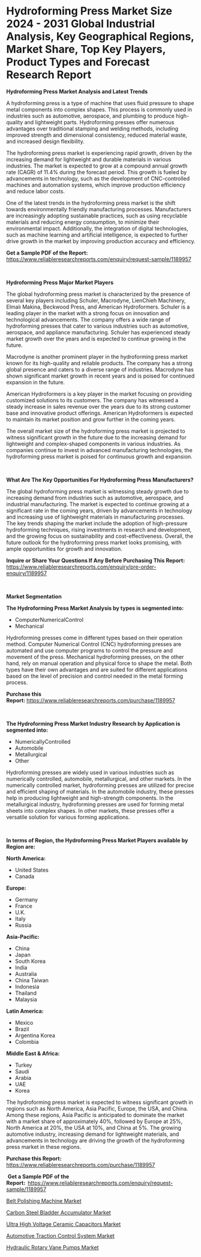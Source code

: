 <p><h1>Hydroforming Press Market Size 2024 - 2031 Global Industrial Analysis, Key Geographical Regions, Market Share, Top Key Players, Product Types and Forecast Research Report</h1></p><p><strong>Hydroforming Press Market Analysis and Latest Trends</strong></p>
<p><p>A hydroforming press is a type of machine that uses fluid pressure to shape metal components into complex shapes. This process is commonly used in industries such as automotive, aerospace, and plumbing to produce high-quality and lightweight parts. Hydroforming presses offer numerous advantages over traditional stamping and welding methods, including improved strength and dimensional consistency, reduced material waste, and increased design flexibility.</p><p>The hydroforming press market is experiencing rapid growth, driven by the increasing demand for lightweight and durable materials in various industries. The market is expected to grow at a compound annual growth rate (CAGR) of 11.4% during the forecast period. This growth is fueled by advancements in technology, such as the development of CNC-controlled machines and automation systems, which improve production efficiency and reduce labor costs.</p><p>One of the latest trends in the hydroforming press market is the shift towards environmentally friendly manufacturing processes. Manufacturers are increasingly adopting sustainable practices, such as using recyclable materials and reducing energy consumption, to minimize their environmental impact. Additionally, the integration of digital technologies, such as machine learning and artificial intelligence, is expected to further drive growth in the market by improving production accuracy and efficiency.</p></p>
<p><strong>Get a Sample PDF of the Report:&nbsp;</strong> <a href="https://www.reliableresearchreports.com/enquiry/request-sample/1189957">https://www.reliableresearchreports.com/enquiry/request-sample/1189957</a></p>
<p>&nbsp;</p>
<p><strong>Hydroforming Press Major Market Players</strong></p>
<p><p>The global hydroforming press market is characterized by the presence of several key players including Schuler, Macrodyne, LienChieh Machinery, Elmalı Makina, Beckwood Press, and American Hydroformers. Schuler is a leading player in the market with a strong focus on innovation and technological advancements. The company offers a wide range of hydroforming presses that cater to various industries such as automotive, aerospace, and appliance manufacturing. Schuler has experienced steady market growth over the years and is expected to continue growing in the future.</p><p>Macrodyne is another prominent player in the hydroforming press market known for its high-quality and reliable products. The company has a strong global presence and caters to a diverse range of industries. Macrodyne has shown significant market growth in recent years and is poised for continued expansion in the future.</p><p>American Hydroformers is a key player in the market focusing on providing customized solutions to its customers. The company has witnessed a steady increase in sales revenue over the years due to its strong customer base and innovative product offerings. American Hydroformers is expected to maintain its market position and grow further in the coming years.</p><p>The overall market size of the hydroforming press market is projected to witness significant growth in the future due to the increasing demand for lightweight and complex-shaped components in various industries. As companies continue to invest in advanced manufacturing technologies, the hydroforming press market is poised for continuous growth and expansion.</p></p>
<p>&nbsp;</p>
<p><strong>What Are The Key Opportunities For Hydroforming Press Manufacturers?</strong></p>
<p><p>The global hydroforming press market is witnessing steady growth due to increasing demand from industries such as automotive, aerospace, and industrial manufacturing. The market is expected to continue growing at a significant rate in the coming years, driven by advancements in technology and increasing use of lightweight materials in manufacturing processes. The key trends shaping the market include the adoption of high-pressure hydroforming techniques, rising investments in research and development, and the growing focus on sustainability and cost-effectiveness. Overall, the future outlook for the hydroforming press market looks promising, with ample opportunities for growth and innovation.</p></p>
<p><strong>Inquire or Share Your Questions If Any Before Purchasing This Report:</strong> <a href="https://www.reliableresearchreports.com/enquiry/pre-order-enquiry/1189957">https://www.reliableresearchreports.com/enquiry/pre-order-enquiry/1189957</a></p>
<p>&nbsp;</p>
<p><strong>Market Segmentation</strong></p>
<p><strong>The Hydroforming Press Market Analysis by types is segmented into:</strong></p>
<p><ul><li>ComputerNumericalControl</li><li>Mechanical</li></ul></p>
<p><p>Hydroforming presses come in different types based on their operation method. Computer Numerical Control (CNC) hydroforming presses are automated and use computer programs to control the pressure and movement of the press. Mechanical hydroforming presses, on the other hand, rely on manual operation and physical force to shape the metal. Both types have their own advantages and are suited for different applications based on the level of precision and control needed in the metal forming process.</p></p>
<p><strong>Purchase this Report:&nbsp;</strong><a href="https://www.reliableresearchreports.com/purchase/1189957">https://www.reliableresearchreports.com/purchase/1189957</a></p>
<p>&nbsp;</p>
<p><strong>The Hydroforming Press Market Industry Research by Application is segmented into:</strong></p>
<p><ul><li>NumericallyControlled</li><li>Automobile</li><li>Metallurgical</li><li>Other</li></ul></p>
<p><p>Hydroforming presses are widely used in various industries such as numerically controlled, automobile, metallurgical, and other markets. In the numerically controlled market, hydroforming presses are utilized for precise and efficient shaping of materials. In the automobile industry, these presses help in producing lightweight and high-strength components. In the metallurgical industry, hydroforming presses are used for forming metal sheets into complex shapes. In other markets, these presses offer a versatile solution for various forming applications.</p></p>
<p>&nbsp;</p>
<p><strong>In terms of Region, the Hydroforming Press Market Players available by Region are:</strong></p>
<p>
    <p> <strong> North America: </strong>
        <ul>
            <li>United States</li>
            <li>Canada</li>
        </ul>
        </p> 
    <p> <strong> Europe: </strong>
        <ul>
            <li>Germany</li>
            <li>France</li>
            <li>U.K.</li>
            <li>Italy</li>
            <li>Russia</li>
        </ul>
        </p> 
    <p> <strong> Asia-Pacific: </strong>
        <ul>
            <li>China</li>
            <li>Japan</li>
            <li>South Korea</li>
            <li>India</li>
            <li>Australia</li>
            <li>China Taiwan</li>
            <li>Indonesia</li>
            <li>Thailand</li>
            <li>Malaysia</li>
        </ul>
        </p> 
    <p> <strong> Latin America: </strong>
        <ul>
            <li>Mexico</li>
            <li>Brazil</li>
            <li>Argentina Korea</li>
            <li>Colombia</li>
        </ul>
        </p> 
    <p> <strong> Middle East & Africa: </strong>
        <ul>
            <li>Turkey</li>
            <li>Saudi</li>
            <li>Arabia</li>
            <li>UAE</li>
            <li>Korea</li>
        </ul>
    </p>
    </p>
<p><p>The hydroforming press market is expected to witness significant growth in regions such as North America, Asia Pacific, Europe, the USA, and China. Among these regions, Asia Pacific is anticipated to dominate the market with a market share of approximately 40%, followed by Europe at 25%, North America at 20%, the USA at 10%, and China at 5%. The growing automotive industry, increasing demand for lightweight materials, and advancements in technology are driving the growth of the hydroforming press market in these regions.</p></p>
<p><strong>Purchase this Report: </strong><a href="https://www.reliableresearchreports.com/purchase/1189957">https://www.reliableresearchreports.com/purchase/1189957</a></p>
<p>&nbsp;<strong>Get a Sample PDF of the Report:&nbsp;&nbsp;</strong><a href="https://www.reliableresearchreports.com/enquiry/request-sample/1189957">https://www.reliableresearchreports.com/enquiry/request-sample/1189957</a></p>
<p><strong></strong></p>
<p><p><a href="https://github.com/fiixsa/Market-Research-Report-List-1/blob/main/belt-polishing-machine-market.md">Belt Polishing Machine Market</a></p><p><a href="https://issuu.com/reportprime-2/docs/carbon-steel-bladder-accumulator-market-size-2030.">Carbon Steel Bladder Accumulator Market</a></p><p><a href="https://view.publitas.com/reportprime-1/ultra-high-voltage-ceramic-capacitors-market-size-growing-and-forecasted-for-period-from-2024-2031-and-provides-complete-market-analysis-of-this-market/">Ultra High Voltage Ceramic Capacitors Market</a></p><p><a href="https://view.publitas.com/reportprime-1/automotive-traction-control-system-market-provides-a-comprehensive-analysis-including-a-macro-overview-of-the-market-as-well-as-micro-details-such-as-market-size-and-competitive-landscape/">Automotive Traction Control System Market</a></p><p><a href="https://issuu.com/reportprime-2/docs/hydraulic-rotary-vane-pumps-market-size-2030.pptx">Hydraulic Rotary Vane Pumps Market</a></p></p>